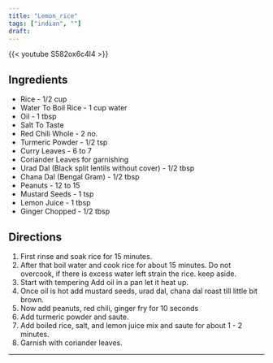 ```yaml
---
title: "Lemon_rice"
tags: ["indian", ""]
draft:
---
```


{{< youtube S582ox6c4l4 >}}

## Ingredients 

-   Rice - 1/2 cup
-   Water To Boil Rice - 1 cup water
-   Oil - 1 tbsp
-   Salt To Taste
-   Red Chili Whole - 2 no.
-   Turmeric Powder - 1/2 tsp
-   Curry Leaves - 6 to 7
-   Coriander Leaves for garnishing
-   Urad Dal (Black split lentils without cover) - 1/2 tbsp
-   Chana Dal (Bengal Gram) - 1/2 tbsp
-   Peanuts - 12 to 15
-   Mustard Seeds - 1 tsp
-   Lemon Juice - 1 tbsp
-   Ginger Chopped - 1/2 tbsp 

## Directions 

1.  First rinse and soak rice for 15 minutes.
2.  After that boil water and cook rice for about 15 minutes. Do not overcook, if there is excess water left strain the rice. keep aside.
3.  Start with tempering Add oil in a pan let it heat up.
4.  Once oil is hot add mustard seeds, urad dal, chana dal roast till little bit brown.
5.  Now add peanuts, red chili, ginger fry for 10 seconds
6.  Add turmeric powder and saute.
7.  Add boiled rice, salt, and lemon juice mix and saute for about 1 - 2 minutes.
8.  Garnish with coriander leaves.

---
